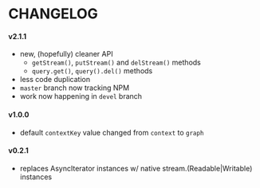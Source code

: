 
# CHANGELOG

#### v2.1.1

- new, (hopefully) cleaner API
    - `getStream()`, `putStream()` and `delStream()` methods
    - `query.get()`, `query().del()` methods
- less code duplication
- `master` branch now tracking NPM
- work now happening in `devel` branch

#### v1.0.0

- default `contextKey` value changed from `context` to `graph`

#### v0.2.1

- replaces AsyncIterator instances w/ native stream.(Readable|Writable) instances
